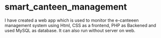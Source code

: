 # smart_canteen_management
I have created a web app which is used to monitor the e-canteeen management system using Html, CSS as a frontend, PHP as Backened and used MySQL as database. 
It can also run without server on web.
